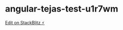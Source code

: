 # angular-tejas-test-u1r7wm

[Edit on StackBlitz ⚡️](https://stackblitz.com/edit/angular-tejas-test-u1r7wm)